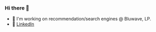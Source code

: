 ### Hi there 👋

- 🔭 I'm working on recommendation/search engines @ Bluwave, LP.
- 🌱 [LinkedIn](https://www.linkedin.com/in/joshuaburdett/)
